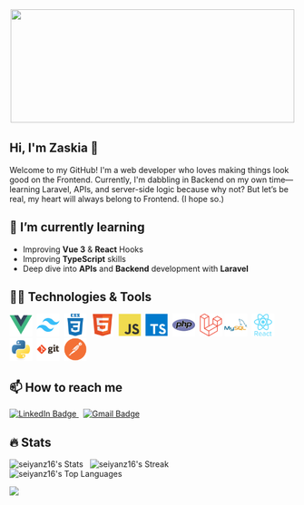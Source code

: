 <div align="center">
  <img src="https://i.giphy.com/media/v1.Y2lkPTc5MGI3NjExMHA4bG1iYXEycm13bDNscmhrOTlid21rODVhMXh4Y2pjcXp2YWFvbyZlcD12MV9pbnRlcm5hbF9naWZfYnlfaWQmY3Q9Zw/4jZLSxdGOH6ne/giphy.gif" width="500" height="200"/>
</div>

## Hi, I'm Zaskia 👋

Welcome to my GitHub! I'm a web developer who loves making things look good on the Frontend. Currently, I'm dabbling in Backend on my own time—learning Laravel, APIs, and server-side logic because why not? But let’s be real, my heart will always belong to Frontend. (I hope so.)

## 🌱 I’m currently learning
- Improving **Vue 3** & **React** Hooks
- Improving **TypeScript** skills
- Deep dive into **APIs** and **Backend** development with **Laravel**

## 👩‍💻 Technologies & Tools
<div>
  <img src="https://github.com/devicons/devicon/blob/master/icons/vuejs/vuejs-original.svg" title="Vue" alt="Vue" width="40" height="40"/>&nbsp;
  <img src="https://github.com/devicons/devicon/blob/master/icons/tailwindcss/tailwindcss-original.svg" title="Tailwind" alt="Tailwind" width="40" height="40"/>&nbsp;
  <img src="https://github.com/devicons/devicon/blob/master/icons/css3/css3-plain-wordmark.svg"  title="CSS3" alt="CSS" width="40" height="40"/>&nbsp;
  <img src="https://github.com/devicons/devicon/blob/master/icons/html5/html5-original.svg" title="HTML5" alt="HTML" width="40" height="40"/>&nbsp;
  <img src="https://github.com/devicons/devicon/blob/master/icons/javascript/javascript-original.svg" title="JavaScript" alt="JavaScript" width="40" height="40"/>&nbsp;
  <img src="https://github.com/devicons/devicon/blob/master/icons/typescript/typescript-plain.svg" title="TypeScript" alt="Typescript" width="40" height="40"/>&nbsp;
  <img src="https://github.com/devicons/devicon/blob/master/icons/php/php-original.svg" title="TypeScript" alt="Typescript" width="40" height="40"/>&nbsp;
  <img src="https://github.com/devicons/devicon/blob/master/icons/laravel/laravel-original.svg" title="Laravel" alt="Laravel" width="40" height="40"/>
  <img src="https://github.com/devicons/devicon/blob/master/icons/mysql/mysql-original-wordmark.svg" title="MySQL"  alt="MySQL" width="40" height="40"/>&nbsp;
  <img src="https://github.com/devicons/devicon/blob/master/icons/react/react-original-wordmark.svg" title="React" alt="React" width="40" height="40"/>&nbsp;
  <img src="https://github.com/devicons/devicon/blob/master/icons/python/python-original.svg" title="Python" alt="Python" width="40" height="40"/>&nbsp;
  <img src="https://github.com/devicons/devicon/blob/master/icons/git/git-original-wordmark.svg" title="Git" alt="Git" width="40" height="40"/>&nbsp;
  <img src="https://github.com/devicons/devicon/blob/master/icons/postman/postman-original.svg" title="Postman" alt="Postman" width="40" height="40"/>
</div>

## 📫 How to reach me
<div id="badges">
  <a href="https://www.linkedin.com/in/zaskia-fitri-sholehah-219000262?utm_source=share&utm_campaign=share_via&utm_content=profile&utm_medium=android_app">
    <img src="https://img.shields.io/badge/LinkedIn-blue?style=for-the-badge&logo=linkedin&logoColor=white" alt="LinkedIn Badge"/>
  </a> &nbsp;
  <a href="mailto:zaskiafitrisholehah@gmail.com">
    <img src="https://img.shields.io/badge/Gmail-D14836?style=for-the-badge&logo=gmail&logoColor=white" alt="Gmail Badge"/>
  </a>
</div>

## 🔥 Stats
![seiyanz16's Stats](https://github-readme-stats.vercel.app/api?username=seiyanz16&theme=vue-dark&show_icons=true&hide_border=true&count_private=true) &nbsp;
![seiyanz16's Streak](https://github-readme-streak-stats.herokuapp.com/?user=seiyanz16&theme=vue-dark&hide_border=true) <br/>
![seiyanz16's Top Languages](https://github-readme-stats.vercel.app/api/top-langs/?username=seiyanz16&theme=vue-dark&show_icons=true&hide_border=true&layout=compact)

![](https://komarev.com/ghpvc/?username=seiyanz16&style=flat-square&color=blue)
<!--
**seiyanz16/seiyanz16** is a ✨ _special_ ✨ repository because its `README.md` (this file) appears on your GitHub profile.

Here are some ideas to get you started:

- 🔭 I’m currently working on ...
- 👯 I’m looking to collaborate on ...
- 🤔 I’m looking for help with ...
- 💬 Ask me about ...
- 😄 Pronouns: ...
-  ...
  -->
